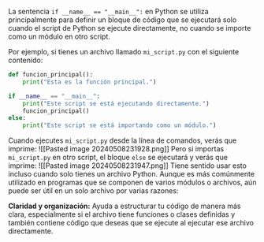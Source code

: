 La sentencia `if __name__ == "__main__":` en Python se utiliza principalmente para definir un bloque de código que se ejecutará solo cuando el script de Python se ejecute directamente, no cuando se importe como un módulo en otro script.

Por ejemplo, si tienes un archivo llamado `mi_script.py` con el siguiente contenido:
```python
def funcion_principal():
    print("Esta es la función principal.")

if __name__ == "__main__":
    print("Este script se está ejecutando directamente.")
    funcion_principal()
else:
    print("Este script se está importando como un módulo.")
```
Cuando ejecutes `mi_script.py` desde la línea de comandos, verás que imprime:
![[Pasted image 20240508231928.png]]
Pero si importas `mi_script.py` en otro script, el bloque `else` se ejecutará y verás que imprime:
![[Pasted image 20240508231947.png]]
Tiene sentido usar esto incluso cuando solo tienes un archivo Python. Aunque es más comúnmente utilizado en programas que se componen de varios módulos o archivos, aún puede ser útil en un solo archivo por varias razones:

**Claridad y organización:** Ayuda a estructurar tu código de manera más clara, especialmente si el archivo tiene funciones o clases definidas y también contiene código que deseas que se ejecute al ejecutar ese archivo directamente.
